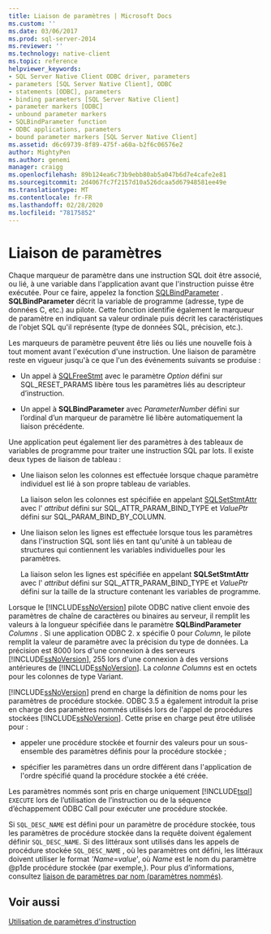 ```yaml
---
title: Liaison de paramètres | Microsoft Docs
ms.custom: ''
ms.date: 03/06/2017
ms.prod: sql-server-2014
ms.reviewer: ''
ms.technology: native-client
ms.topic: reference
helpviewer_keywords:
- SQL Server Native Client ODBC driver, parameters
- parameters [SQL Server Native Client], ODBC
- statements [ODBC], parameters
- binding parameters [SQL Server Native Client]
- parameter markers [ODBC]
- unbound parameter markers
- SQLBindParameter function
- ODBC applications, parameters
- bound parameter markers [SQL Server Native Client]
ms.assetid: d6c69739-8f89-475f-a60a-b2f6c06576e2
author: MightyPen
ms.author: genemi
manager: craigg
ms.openlocfilehash: 89b124ea6c73b9ebb80ab5a047b6d7e4cafe2e81
ms.sourcegitcommit: 2d4067fc7f2157d10a526dcaa5d67948581ee49e
ms.translationtype: MT
ms.contentlocale: fr-FR
ms.lasthandoff: 02/28/2020
ms.locfileid: "78175852"
---
```

# <a name="binding-parameters"></a>Liaison de paramètres
  Chaque marqueur de paramètre dans une instruction SQL doit être associé, ou lié, à une variable dans l'application avant que l'instruction puisse être exécutée. Pour ce faire, appelez la fonction [SQLBindParameter](../native-client-odbc-api/sqlbindparameter.md) . **SQLBindParameter** décrit la variable de programme (adresse, type de données C, etc.) au pilote. Cette fonction identifie également le marqueur de paramètre en indiquant sa valeur ordinale puis décrit les caractéristiques de l'objet SQL qu'il représente (type de données SQL, précision, etc.).

 Les marqueurs de paramètre peuvent être liés ou liés une nouvelle fois à tout moment avant l'exécution d'une instruction. Une liaison de paramètre reste en vigueur jusqu'à ce que l'un des événements suivants se produise :

-   Un appel à [SQLFreeStmt](../native-client-odbc-api/sqlfreestmt.md) avec le paramètre *Option* défini sur SQL_RESET_PARAMS libère tous les paramètres liés au descripteur d’instruction.

-   Un appel à **SQLBindParameter** avec *ParameterNumber* défini sur l’ordinal d’un marqueur de paramètre lié libère automatiquement la liaison précédente.

 Une application peut également lier des paramètres à des tableaux de variables de programme pour traiter une instruction SQL par lots. Il existe deux types de liaison de tableau :

-   Une liaison selon les colonnes est effectuée lorsque chaque paramètre individuel est lié à son propre tableau de variables.

     La liaison selon les colonnes est spécifiée en appelant [SQLSetStmtAttr](../native-client-odbc-api/sqlsetstmtattr.md) avec l' *attribut* défini sur SQL_ATTR_PARAM_BIND_TYPE et *ValuePtr* défini sur SQL_PARAM_BIND_BY_COLUMN.

-   Une liaison selon les lignes est effectuée lorsque tous les paramètres dans l'instruction SQL sont liés en tant qu'unité à un tableau de structures qui contiennent les variables individuelles pour les paramètres.

     La liaison selon les lignes est spécifiée en appelant **SQLSetStmtAttr** avec l' *attribut* défini sur SQL_ATTR_PARAM_BIND_TYPE et *ValuePtr* défini sur la taille de la structure contenant les variables de programme.

 Lorsque le [!INCLUDE[ssNoVersion](../../includes/ssnoversion-md.md)] pilote ODBC native client envoie des paramètres de chaîne de caractères ou binaires au serveur, il remplit les valeurs à la longueur spécifiée dans le paramètre **SQLBindParameter** *Columns* . Si une application ODBC 2. x spécifie 0 pour *Column*, le pilote remplit la valeur de paramètre avec la précision du type de données. La précision est 8000 lors d'une connexion à des serveurs [!INCLUDE[ssNoVersion](../../includes/ssnoversion-md.md)], 255 lors d'une connexion à des versions antérieures de [!INCLUDE[ssNoVersion](../../includes/ssnoversion-md.md)]. La *colonne Columns* est en octets pour les colonnes de type Variant.

 
  [!INCLUDE[ssNoVersion](../../includes/ssnoversion-md.md)] prend en charge la définition de noms pour les paramètres de procédure stockée. ODBC 3.5 a également introduit la prise en charge des paramètres nommés utilisés lors de l'appel de procédures stockées [!INCLUDE[ssNoVersion](../../includes/ssnoversion-md.md)]. Cette prise en charge peut être utilisée pour :

-   appeler une procédure stockée et fournir des valeurs pour un sous-ensemble des paramètres définis pour la procédure stockée ;

-   spécifier les paramètres dans un ordre différent dans l'application de l'ordre spécifié quand la procédure stockée a été créée.

 Les paramètres nommés sont pris en charge uniquement [!INCLUDE[tsql](../../includes/tsql-md.md)] `EXECUTE` lors de l’utilisation de l’instruction ou de la séquence d’échappement ODBC Call pour exécuter une procédure stockée.

 Si `SQL_DESC_NAME` est défini pour un paramètre de procédure stockée, tous les paramètres de procédure stockée dans la requête doivent également définir `SQL_DESC_NAME`.  Si des littéraux sont utilisés dans les appels de procédure stockée `SQL_DESC_NAME` , où les paramètres ont défini, les littéraux doivent utiliser le format *'Name*=*value*', où *Name* est le nom du paramètre @p1de procédure stockée (par exemple,). Pour plus d’informations, consultez [liaison de paramètres par nom (paramètres nommés)](https://go.microsoft.com/fwlink/?LinkId=167215).

## <a name="see-also"></a>Voir aussi
 [Utilisation de paramètres d'instruction](using-statement-parameters.md)


